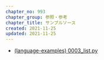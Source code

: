```yaml
---
chapter_no: 993
chapter_group: 参照・参考
chapter_title: サンプルソース
created: 2021-11-25
updated: 2021-11-25
---
```

- [(language-examples) 0003_list.py](https://github.com/fumokmm/language-examples/blob/main/Python/0003_list.py)
